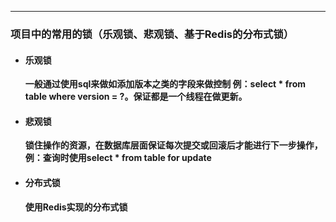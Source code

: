 -----
### 项目中的常用的锁（乐观锁、悲观锁、基于Redis的分布式锁）

* #### 乐观锁
  **一般通过使用sql来做如添加版本之类的字段来做控制 例：select * from table where version = ?。保证都是一个线程在做更新。**

* #### 悲观锁
  **锁住操作的资源，在数据库层面保证每次提交或回滚后才能进行下一步操作，例：查询时使用select * from table for update**

* #### 分布式锁
  **使用Redis实现的分布式锁**
